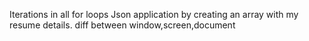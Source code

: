 Iterations in all for loops 
Json application by creating an array with my resume details.
diff between window,screen,document
